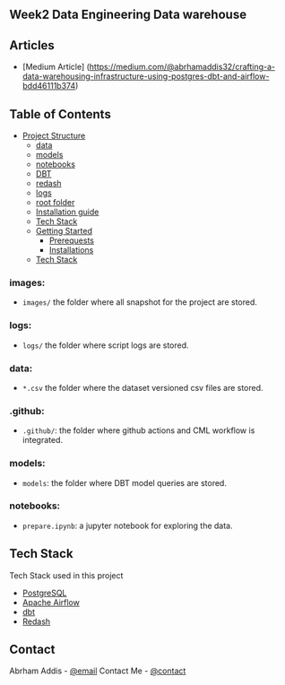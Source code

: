 ## Week2 Data Engineering Data warehouse

## Articles
- [Medium Article] (https://medium.com/@abrhamaddis32/crafting-a-data-warehousing-infrastructure-using-postgres-dbt-and-airflow-bdd46111b374)

## Table of Contents
- [Project Structure](#project-structure)
    * [data](#data)
    * [models](#models)
    * [notebooks](#notebooks)
    * [DBT](#migrate_to_dbt)
    * [redash](#redash)
    * [logs](#logs)
    * [root folder](#root-folder)
  - [Installation guide](#installation-guide)
  - [Tech Stack](#tech-stack)
  - [Getting Started](#getting-started)
    * [Prerequests](*prerequests)
    * [Installations](*installations)
  - [Tech Stack](#tech-stack)

### images:

- `images/` the folder where all snapshot for the project are stored.

### logs:

- `logs/` the folder where script logs are stored.

### data:

 - `*.csv` the folder where the dataset versioned csv files are stored.

### .github:

- `.github/`: the folder where github actions and CML workflow is integrated.


### models:
- `models`: the folder where DBT model queries are stored.

### notebooks:

- `prepare.ipynb`: a jupyter notebook for exploring the data.

## Tech Stack 
Tech Stack used in this project
* [PostgreSQL](https://dev.PostgreSQL.com/doc/)
* [Apache Airflow](https://airflow.apache.org/docs/apache-airflow/stable/)
* [dbt](https://docs.getdbt.com/)
* [Redash](https://redash.io/help/)

## Contact

Abrham Addis - [@email](abrhamaddis32@gmail.com)
Contact Me  - [@contact](https://www.linkedin.com/in/abrham-addis-302748160/)
